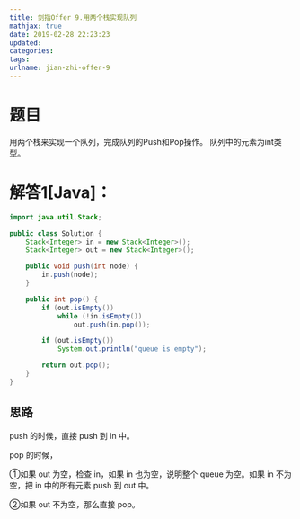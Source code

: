 ```yaml
---
title: 剑指Offer 9.用两个栈实现队列
mathjax: true
date: 2019-02-28 22:23:23
updated:
categories:
tags:
urlname: jian-zhi-offer-9
---
```


# 题目

用两个栈来实现一个队列，完成队列的Push和Pop操作。 队列中的元素为int类型。

<!-- more -->

# 解答1[Java]：

```java
import java.util.Stack;

public class Solution {
    Stack<Integer> in = new Stack<Integer>();
    Stack<Integer> out = new Stack<Integer>();

    public void push(int node) {
        in.push(node);
    }

    public int pop() {
        if (out.isEmpty())
            while (!in.isEmpty())
                out.push(in.pop());

        if (out.isEmpty())
            System.out.println("queue is empty");

        return out.pop();
    }
}
```

## 思路

push 的时候，直接 push 到 in 中。

pop 的时候，

①如果 out 为空，检查 in，如果 in 也为空，说明整个 queue 为空。如果 in 不为空，把 in 中的所有元素 push 到 out 中。

②如果 out 不为空，那么直接 pop。